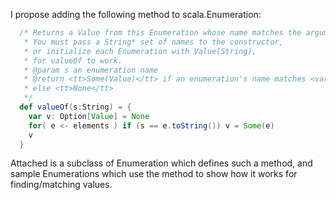 I propose adding the following method to scala.Enumeration:

```scala
  /* Returns a Value from this Enumeration whose name matches the argument <var>s</var>.
   * You must pass a String* set of names to the constructor,
   * or initialize each Enumeration with Value(String),
   * for valueOf to work.
   * @param s an enumeration name
   * @return <tt>Some(Value)</tt> if an enumeration's name matches <var>s</var>, 
   * else <tt>None</tt>
   */
  def valueOf(s:String) = {
    var v: Option[Value] = None
    for( e <- elements ) if (s == e.toString()) v = Some(e)
    v
  }
```


Attached is a subclass of Enumeration which defines such a
method, and sample Enumerations which use the method to
show how it works for finding/matching values.

